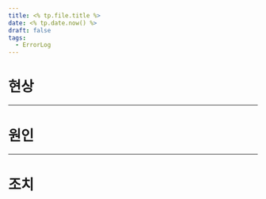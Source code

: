 ```yaml
---
title: <% tp.file.title %>
date: <% tp.date.now() %>
draft: false
tags:
  - ErrorLog
---
```

# 현상


___
# 원인



___
# 조치

